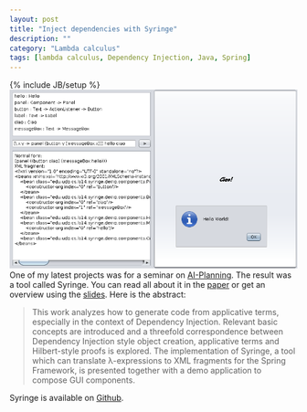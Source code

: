 ```yaml
---
layout: post
title: "Inject dependencies with Syringe"
description: ""
category: "Lambda calculus"
tags: [lambda calculus, Dependency Injection, Java, Spring]
---
```

{% include JB/setup %}
![Syringe](/pics/Syringe.png)
One of my latest projects was for a seminar on 
[AI-Planning](http://ls14-www.cs.tu-dortmund.de/index.php/Seminar-AI-Planning-12-13).
The result was a tool called Syringe. You can read all about it
in the [paper](/papers/applicative.pdf) or get an overview
using the [slides](/slides/codegeneration.pdf). Here is the
abstract:
> This work analyzes how to generate code from applicative terms,
> especially in the context of Dependency Injection.  Relevant basic
> concepts are introduced and a threefold correspondence between
> Dependency Injection style object creation, applicative terms and
> Hilbert-style proofs is explored. The implementation of Syringe, a
> tool which can translate λ-expressions to XML fragments for
> the Spring Framework, is presented together with a demo application to
> compose GUI components.

Syringe is available on [Github](https://github.com/JanBessai/Syringe).

